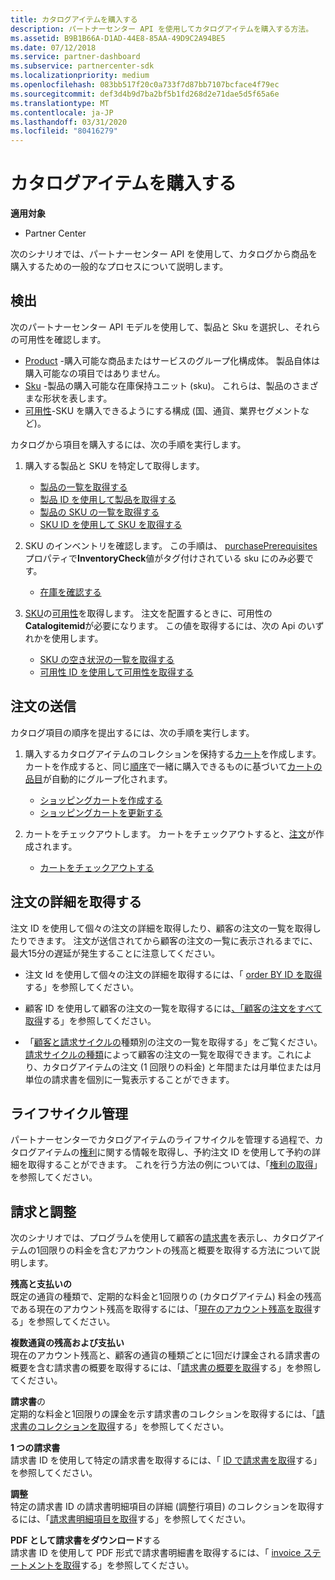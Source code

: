 ```yaml
---
title: カタログアイテムを購入する
description: パートナーセンター API を使用してカタログアイテムを購入する方法。
ms.assetid: B9B1B66A-D1AD-44E8-85AA-49D9C2A94BE5
ms.date: 07/12/2018
ms.service: partner-dashboard
ms.subservice: partnercenter-sdk
ms.localizationpriority: medium
ms.openlocfilehash: 083bb517f20c0a733f7d87bb7107bcface4f79ec
ms.sourcegitcommit: def3d4b9d7ba2bf5b1fd268d2e71dae5d5f65a6e
ms.translationtype: MT
ms.contentlocale: ja-JP
ms.lasthandoff: 03/31/2020
ms.locfileid: "80416279"
---
```

# <a name="purchase-catalog-items"></a>カタログアイテムを購入する


**適用対象**

- Partner Center


次のシナリオでは、パートナーセンター API を使用して、カタログから商品を購入するための一般的なプロセスについて説明します。


## <a name="span-iddiscoveryspan-iddiscoveryspan-iddiscoverydiscovery"></a><span id="Discovery"/><span id="discovery"/><span id="DISCOVERY"/>検出

次のパートナーセンター API モデルを使用して、製品と Sku を選択し、それらの可用性を確認します。 

- [Product](product-resources.md#product) -購入可能な商品またはサービスのグループ化構成体。 製品自体は購入可能なの項目ではありません。
- [Sku](product-resources.md#sku) -製品の購入可能な在庫保持ユニット (sku)。 これらは、製品のさまざまな形状を表します。
- [可用性](product-resources.md#availability)-SKU を購入できるようにする構成 (国、通貨、業界セグメントなど)。

カタログから項目を購入するには、次の手順を実行します。

1.  購入する製品と SKU を特定して取得します。

    - [製品の一覧を取得する](get-a-list-of-products.md)
    - [製品 ID を使用して製品を取得する](get-a-product-by-id.md)
    - [製品の SKU の一覧を取得する](get-a-list-of-skus-for-a-product.md)
    - [SKU ID を使用して SKU を取得する](get-a-sku-by-id.md)

2.  SKU のインベントリを確認します。 この手順は、 [purchasePrerequisites](product-resources.md#sku)プロパティで**InventoryCheck**値がタグ付けされている sku にのみ必要です。

    - [在庫を確認する](check-inventory.md) 

3.  [SKU](product-resources.md#sku)の[可用性](product-resources.md#availability)を取得します。 注文を配置するときに、可用性の**Catalogitemid**が必要になります。 この値を取得するには、次の Api のいずれかを使用します。 

    - [SKU の空き状況の一覧を取得する](get-a-list-of-availabilities-for-a-sku.md)
    - [可用性 ID を使用して可用性を取得する](get-an-availability-by-id.md)


## <a name="span-idorder_submissionspan-idorder_submissionspan-idorder_submissionorder-submission"></a><span id="Order_submission"/><span id="order_submission"/><span id="ORDER_SUBMISSION"/>注文の送信

カタログ項目の順序を提出するには、次の手順を実行します。

1.  購入するカタログアイテムのコレクションを保持する[カート](cart-resources.md)を作成します。 カートを作成すると、同じ[順序](order-resources.md)で一緒に購入できるものに基づいて[カートの品目](cart-resources.md#cartlineitem)が自動的にグループ化されます。

    - [ショッピングカートを作成する](create-a-cart.md)
    - [ショッピングカートを更新する](update-a-cart.md)

2.  カートをチェックアウトします。 カートをチェックアウトすると、[注文](order-resources.md)が作成されます。 

    - [カートをチェックアウトする](checkout-a-cart.md)

## <a name="span-idget_order_detailsspan-idget_order_detailsspan-idget_order_detailsget-order-details"></a><span id="Get_order_details"/><span id="get_order_details"/><span id="GET_ORDER_DETAILS"/>注文の詳細を取得する



注文 ID を使用して個々の注文の詳細を取得したり、顧客の注文の一覧を取得したりできます。 注文が送信されてから顧客の注文の一覧に表示されるまでに、最大15分の遅延が発生することに注意してください。 

- 注文 Id を使用して個々の注文の詳細を取得するには、「 [order BY ID を取得](get-an-order-by-id.md)する」を参照してください。

- 顧客 ID を使用して顧客の注文の一覧を取得するには[、「顧客の注文をすべて取得](get-all-of-a-customer-s-orders.md)する」を参照してください。      

-  「[顧客と請求サイクルの](get-a-list-of-orders-by-customer-and-billing-cycle-type.md)種類別の注文の一覧を取得する」をご覧ください。[請求サイクルの種類](product-resources.md#billingcycletype)によって顧客の注文の一覧を取得できます。これにより、カタログアイテムの注文 (1 回限りの料金) と年間または月単位または月単位の請求書を個別に一覧表示することができます。 

## <a name="span-idlifecycle_managementspan-idlifecycle_managementspan-idlifecycle_managementlifecycle-management"></a><span id="Lifecycle_management"/><span id="lifecycle_management"/><span id="LIFECYCLE_MANAGEMENT"/>ライフサイクル管理



パートナーセンターでカタログアイテムのライフサイクルを管理する過程で、カタログアイテムの[権利](entitlement-resources.md)に関する情報を取得し、予約注文 ID を使用して予約の詳細を取得することができます。 これを行う方法の例については、「[権利の取得](get-a-collection-of-entitlements.md)」を参照してください。   

## <a name="span-idinvoice_and_reconciliationspan-idinvoice_and_reconciliationspan-idinvoice_and_reconciliationinvoice-and-reconciliation"></a><span id="Invoice_and_reconciliation"/><span id="invoice_and_reconciliation"/><span id="INVOICE_AND_RECONCILIATION"/>請求と調整



次のシナリオでは、プログラムを使用して顧客の[請求書](invoice-resources.md)を表示し、カタログアイテムの1回限りの料金を含むアカウントの残高と概要を取得する方法について説明します。  

**残高と支払いの**    
既定の通貨の種類で、定期的な料金と1回限りの (カタログアイテム) 料金の残高である現在のアカウント残高を取得するには、「[現在のアカウント残高を取得](get-the-reseller-s-current-account-balance.md)する」を参照してください。

**複数通貨の残高および支払い**    
現在のアカウント残高と、顧客の通貨の種類ごとに1回だけ課金される請求書の概要を含む請求書の概要を取得するには、「[請求書の概要を取得](get-invoice-summaries.md)する」を参照してください。

**請求書**の    
定期的な料金と1回限りの課金を示す請求書のコレクションを取得するには、「[請求書のコレクションを取得](get-a-collection-of-invoices.md)する」を参照してください。 

**1 つの請求書**    
請求書 ID を使用して特定の請求書を取得するには、「 [ID で請求書を取得](get-invoice-by-id.md)する」を参照してください。  

**調整**    
特定の請求書 ID の請求書明細項目の詳細 (調整行項目) のコレクションを取得するには、「[請求書明細項目を取得](get-invoiceline-items.md)する」を参照してください。  

**PDF   として請求書をダウンロード**する  
請求書 ID を使用して PDF 形式で請求書明細書を取得するには、「 [invoice ステートメントを取得](get-invoice-statement.md)する」を参照してください。

